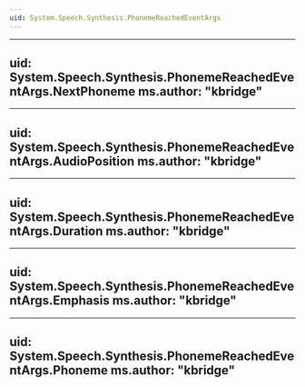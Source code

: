 ```yaml
---
uid: System.Speech.Synthesis.PhonemeReachedEventArgs
---
```


---
uid: System.Speech.Synthesis.PhonemeReachedEventArgs.NextPhoneme
ms.author: "kbridge"
---

---
uid: System.Speech.Synthesis.PhonemeReachedEventArgs.AudioPosition
ms.author: "kbridge"
---

---
uid: System.Speech.Synthesis.PhonemeReachedEventArgs.Duration
ms.author: "kbridge"
---

---
uid: System.Speech.Synthesis.PhonemeReachedEventArgs.Emphasis
ms.author: "kbridge"
---

---
uid: System.Speech.Synthesis.PhonemeReachedEventArgs.Phoneme
ms.author: "kbridge"
---

